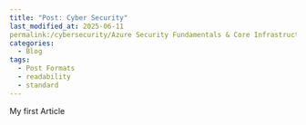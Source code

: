 ```yaml
---
title: "Post: Cyber Security"
last_modified_at: 2025-06-11
permalink:/cybersecurity/Azure Security Fundamentals & Core Infrastructure Services/
categories:
  - Blog
tags:
  - Post Formats
  - readability
  - standard
---
```


My first Article
